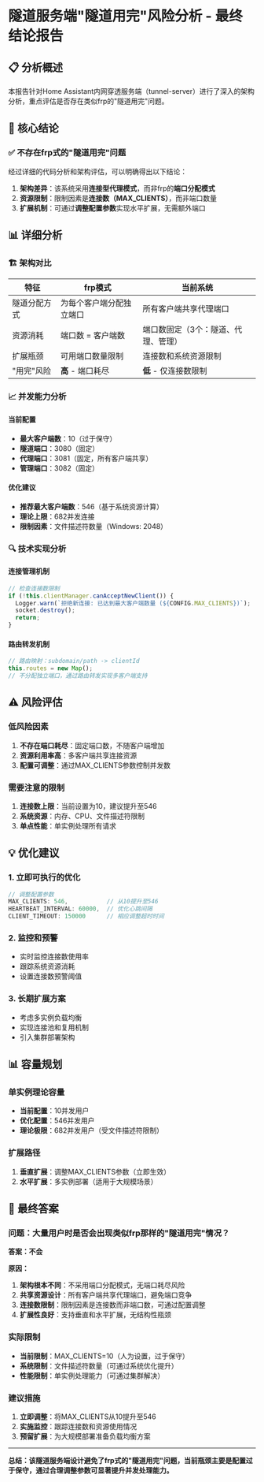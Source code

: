 # 隧道服务端"隧道用完"风险分析 - 最终结论报告

## 📋 分析概述

本报告针对Home Assistant内网穿透服务端（tunnel-server）进行了深入的架构分析，重点评估是否存在类似frp的"隧道用完"问题。

## 🎯 核心结论

### ✅ **不存在frp式的"隧道用完"问题**

经过详细的代码分析和架构评估，可以明确得出以下结论：

1. **架构差异**：该系统采用**连接型代理模式**，而非frp的**端口分配模式**
2. **资源限制**：限制因素是**连接数（MAX_CLIENTS）**，而非端口数量
3. **扩展机制**：可通过**调整配置参数**实现水平扩展，无需额外端口

## 📊 详细分析

### 🏗️ 架构对比

| 特征 | frp模式 | 当前系统 |
|------|---------|----------|
| 隧道分配方式 | 为每个客户端分配独立端口 | 所有客户端共享代理端口 |
| 资源消耗 | 端口数 = 客户端数 | 端口数固定（3个：隧道、代理、管理） |
| 扩展瓶颈 | 可用端口数量限制 | 连接数和系统资源限制 |
| "用完"风险 | **高** - 端口耗尽 | **低** - 仅连接数限制 |

### 📈 并发能力分析

#### 当前配置
- **最大客户端数**：10（过于保守）
- **隧道端口**：3080（固定）
- **代理端口**：3081（固定，所有客户端共享）
- **管理端口**：3082（固定）

#### 优化建议
- **推荐最大客户端数**：546（基于系统资源计算）
- **理论上限**：682并发连接
- **限制因素**：文件描述符数量（Windows: 2048）

### 🔍 技术实现分析

#### 连接管理机制
```javascript
// 检查连接数限制
if (!this.clientManager.canAcceptNewClient()) {
  Logger.warn(`拒绝新连接: 已达到最大客户端数量 (${CONFIG.MAX_CLIENTS})`);
  socket.destroy();
  return;
}
```

#### 路由转发机制
```javascript
// 路由映射：subdomain/path -> clientId
this.routes = new Map();
// 不分配独立端口，通过路由转发实现多客户端支持
```

## ⚠️ 风险评估

### 低风险因素
1. **不存在端口耗尽**：固定端口数，不随客户端增加
2. **资源利用率高**：多客户端共享连接资源
3. **配置可调整**：通过MAX_CLIENTS参数控制并发数

### 需要注意的限制
1. **连接数上限**：当前设置为10，建议提升至546
2. **系统资源**：内存、CPU、文件描述符限制
3. **单点性能**：单实例处理所有请求

## 💡 优化建议

### 1. 立即可执行的优化
```javascript
// 调整配置参数
MAX_CLIENTS: 546,           // 从10提升至546
HEARTBEAT_INTERVAL: 60000,  // 优化心跳间隔
CLIENT_TIMEOUT: 150000      // 相应调整超时时间
```

### 2. 监控和预警
- 实时监控连接数使用率
- 跟踪系统资源消耗
- 设置连接数预警阈值

### 3. 长期扩展方案
- 考虑多实例负载均衡
- 实现连接池和复用机制
- 引入集群部署架构

## 📊 容量规划

### 单实例理论容量
- **当前配置**：10并发用户
- **优化配置**：546并发用户
- **理论极限**：682并发用户（受文件描述符限制）

### 扩展路径
1. **垂直扩展**：调整MAX_CLIENTS参数（立即生效）
2. **水平扩展**：多实例部署（适用于大规模场景）

## 🎯 最终答案

### 问题：大量用户时是否会出现类似frp那样的"隧道用完"情况？

**答案：不会**

**原因：**
1. **架构根本不同**：不采用端口分配模式，无端口耗尽风险
2. **共享资源设计**：所有客户端共享代理端口，避免端口竞争
3. **连接数限制**：限制因素是连接数而非端口数，可通过配置调整
4. **扩展性良好**：支持垂直和水平扩展，无结构性瓶颈

### 实际限制
- **当前限制**：MAX_CLIENTS=10（人为设置，过于保守）
- **系统限制**：文件描述符数量（可通过系统优化提升）
- **性能限制**：单实例处理能力（可通过集群解决）

### 建议措施
1. **立即调整**：将MAX_CLIENTS从10提升至546
2. **实施监控**：跟踪连接数和资源使用情况
3. **预留扩展**：为大规模部署准备负载均衡方案

---

**总结：该隧道服务端设计避免了frp式的"隧道用完"问题，当前瓶颈主要是配置过于保守，通过合理调整参数可显著提升并发处理能力。**
